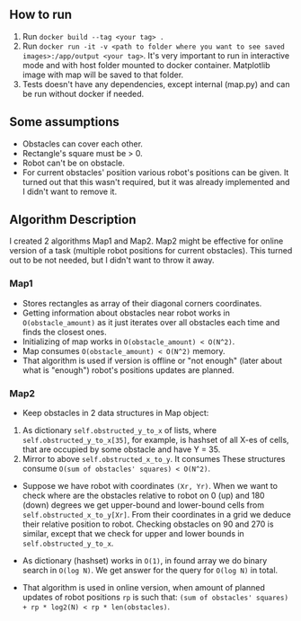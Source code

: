 ## How to run
1. Run `docker build --tag <your tag> .`
2. Run `docker run -it -v <path to folder where you want to see saved images>:/app/output <your tag>`. It's very important to run in interactive mode and with host folder mounted to docker container. Matplotlib image with map will be saved to that folder.
3. Tests doesn't have any dependencies, except internal (map.py) and can be run without docker if needed.

## Some assumptions

- Obstacles can cover each other.
- Rectangle's square must be > 0.
- Robot can't be on obstacle.
- For current obstacles' position various robot's positions can be given. It turned out that this wasn't required, but it was already implemented and I didn't want to remove it.

## Algorithm Description

I created 2 algorithms Map1 and Map2. Map2 might be effective for online version of a task (multiple robot positions for current obstacles). This turned out to be not needed, but I didn't want to throw it away.

### Map1
- Stores rectangles as array of their diagonal corners coordinates.
- Getting information about obstacles near robot works in `O(obstacle_amount)` as it just iterates over all obstacles each time and finds the closest ones.
- Initializing of map works in `O(obstacle_amount) < O(N^2)`.
- Map consumes `O(obstacle_amount) < O(N^2)` memory.
- That algorithm is used if version is offline or "not enough" (later about what is "enough")
robot's positions updates are planned.

### Map2
- Keep obstacles in 2 data structures in Map object:
1. As dictionary `self.obstructed_y_to_x` of lists, where `self.obstructed_y_to_x[35]`, for example,
is hashset of all X-es of cells, that are occupied by some obstacle and have Y = 35. 
2. Mirror to above `self.obstructed_x_to_y`. 
It consumes
These structures consume `O(sum of obstacles' squares) < O(N^2)`.

- Suppose we have robot with coordinates `(Xr, Yr)`.  When we want to check where are the obstacles relative to robot on 0 (up) and 180 (down) degrees we get upper-bound and lower-bound cells from `self.obstructed_x_to_y[Xr]`. From their coordinates in a grid we deduce their relative position to robot.  Checking obstacles on 90 and 270 is similar, except that we check for upper and lower bounds
in `self.obstructed_y_to_x`.

- As dictionary (hashset) works in `O(1)`, in found array we do binary search in `O(log N)`. We get answer for the query for `O(log N)` in total.

- That algorithm is used in online version, when amount of planned updates of robot positions `rp` is such that: `(sum of obstacles' squares) + rp * log2(N) < rp * len(obstacles)`.



